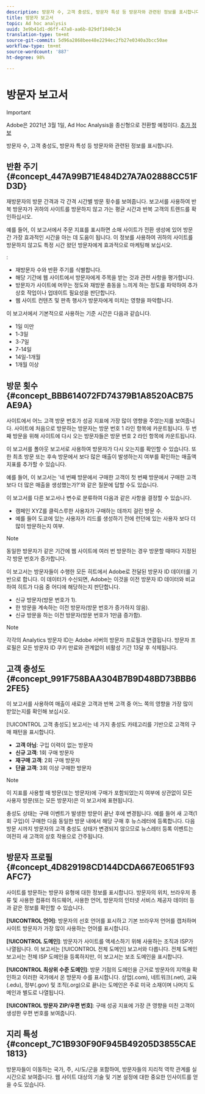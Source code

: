 ```yaml
---
description: 방문자 수, 고객 충성도, 방문자 특성 등 방문자와 관련된 정보를 표시합니다.
title: 방문자 보고서
topic: Ad hoc analysis
uuid: 3e9b41d1-d6ff-47a8-aa6b-829df1040c34
translation-type: tm+mt
source-git-commit: 5d96a2868bee48e2294ec2fb27e0340a3bcc50ae
workflow-type: tm+mt
source-wordcount: '887'
ht-degree: 98%

---
```



# 방문자 보고서

>[!IMPORTANT]
>
>Adobe은 2021년 3월 1일, Ad Hoc Analysis을 종신형으로 전환할 예정이다. [추가 정보](https://adobe.ly/discoverworkspace)

방문자 수, 고객 충성도, 방문자 특성 등 방문자와 관련된 정보를 표시합니다.

## 반환 주기 {#concept_447A99B71E484D27A7A02888CC51FD3D}

재방문자의 방문 간격과 각 간격 시간별 방문 횟수를 보여줍니다. 보고서를 사용하여 반복 방문자가 귀하의 사이트를 방문하지 않고 가는 평균 시간과 반복 고객의 트렌드를 확인하십시오.

<!-- 

c_reports_return_freq.xml

 -->

예를 들어, 이 보고서에서 주문 지표를 표시하면 소매 사이트가 전환 생성에 있어 방문 간 가장 효과적인 시간을 아는 데 도움이 됩니다. 이 정보를 사용하여 귀하의 사이트를 방문하지 않고도 특정 시간 왔던 방문자에게 효과적으로 마케팅해 보십시오.

:

* 재방문자 수와 반환 주기를 식별합니다.
* 해당 기간에 웹 사이트에서 방문자에게 주목을 받는 것과 관련 사항을 평가합니다.
* 방문자가 사이트에 머무는 정도와 재방문 충동을 느끼게 하는 정도를 파악하여 추가 상호 작업이나 업데이트 필요성을 판단합니다.
* 웹 사이트 컨텐츠 및 판촉 행사가 방문자에게 미치는 영향을 파악합니다.

이 보고서에서 기본적으로 사용하는 기준 시간은 다음과 같습니다.

* 1일 미만
* 1-3일
* 3-7일
* 7-14일
* 14일-1개월
* 1개월 이상

## 방문 횟수 {#concept_BBB614072FD74379B1A8520ACB75AE9A}

사이트에서 어느 고객 방문 번호가 성공 지표에 가장 많이 영향을 주었는지를 보여줍니다. 사이트에 처음으로 방문하는 방문자는 방문 번호 1 라인 항목에 카운트됩니다. 두 번째 방문을 위해 사이트에 다시 오는 방문자들은 방문 번호 2 라인 항목에 카운트됩니다.

<!-- 

c_reports_visit_number.xml

 -->

이 보고서를 폴아웃 보고서로 사용하여 방문자가 다시 오는지를 확인할 수 있습니다. 또한 최초 방문 또는 후속 방문에서 보다 많은 매출이 발생하는지 여부를 확인하는 매출액 지표를 추가할 수 있습니다.

예를 들어, 이 보고서는 &#39;네 번째 방문에서 구매한 고객이 첫 번째 방문에서 구매한 고객보다 더 많은 매출을 생성했는가?&#39;와 같은 질문에 답할 수도 있습니다.

이 보고서를 다른 보고서나 변수로 분류하여 다음과 같은 사항을 결정할 수 있습니다.

* 캠페인 XYZ를 클릭스루한 사용자가 구매하는 데까지 걸린 방문 수.
* 예를 들어 도쿄에 있는 사용자가 리드를 생성하기 전에 런던에 있는 사용자 보다 더 많이 방문하는지 여부.

>[!NOTE]
>
>동일한 방문자가 같은 기간에 웹 사이트에 여러 번 방문하는 경우 방문할 때마다 지정된 각 방문 번호가 증가합니다.

이 보고서는 방문자들이 수행한 모든 히트에서 Adobe로 전달된 방문자 ID 데이터를 기반으로 합니다. 이 데이터가 수신되면, Adobe는 이것을 이전 방문자 ID 데이터와 비교하여 히트가 다음 중 어디에 해당하는지 판단합니다.

* 신규 방문자(방문 번호가 1).
* 한 방문을 계속하는 이전 방문자(방문 번호가 증가하지 않음).
* 신규 방문을 하는 이전 방문자(방문 번호가 1만큼 증가함).

>[!NOTE]
>
>각각의 Analytics 방문자 ID는 Adobe 서버의 방문자 프로필과 연결됩니다. 방문자 프로필은 모든 방문자 ID 쿠키 만료와 관계없이 비활성 기간 13달 후 삭제됩니다.

## 고객 충성도 {#concept_991F758BAA304B7B9D48BD73BBB62FE5}

이 보고서를 사용하여 매출이 새로운 고객과 반복 고객 중 어느 쪽의 영향을 가장 많이 받았는지를 확인해 보십시오.

<!-- 

c_reports_customerloyalty.xml

 -->

[!UICONTROL 고객 충성도] 보고서는 네 가지 충성도 카테고리를 기반으로 고객의 구매 패턴을 표시합니다.

* **고객 아님**: 구입 이력이 없는 방문자
* **신규 고객**: 1회 구매 방문자
* **재구매 고객**: 2회 구매 방문자
* **단골 고객**: 3회 이상 구매한 방문자

>[!NOTE]
>
>이 지표를 사용할 때 방문(또는 방문자)에 구매가 포함되었는지 여부에 상관없이 모든 사용자 방문(또는 모든 방문자)은 이 보고서에 표현됩니다.

충성도 상태는 구매 이벤트가 발생한 방문이 끝난 후에 변경됩니다. 예를 들어 새 고객(1회 구입)이 구매한 다음 동일한 방문 내에서 해당 구매 후 뉴스레터에 등록합니다. 다음 방문 시까지 방문자의 고객 충성도 상태가 변경되지 않으므로 뉴스레터 등록 이벤트는 여전히 새 고객의 상호 작용으로 간주됩니다.

## 방문자 프로필 {#concept_4D829198CD144DCDA667E0651F93AFC7}

사이트를 방문하는 방문자 유형에 대한 정보를 표시합니다. 방문자의 위치, 브라우저 종류 및 사용한 컴퓨터 하드웨어, 사용한 언어, 방문자의 인터넷 서비스 제공자 데이터 등과 같은 정보를 확인할 수 있습니다.

<!-- 

c_reports_visitor_profile.xml

 -->

**[!UICONTROL 언어]**: 방문자의 선호 언어를 표시하고 기본 브라우저 언어를 캡처하며 사이트 방문자가 가장 많이 사용하는 언어를 표시합니다.

**[!UICONTROL 도메인]**: 방문자가 사이트를 액세스하기 위해 사용하는 조직과 ISP가 나열됩니다. 이 보고서는 [!UICONTROL 전체 도메인] 보고서와 다릅니다. 전체 도메인 보고서는 전체 ISP 도메인을 등록하지만, 이 보고서는 보조 도메인을 표시합니다.

**[!UICONTROL 최상위 수준 도메인]**: 방문 기점의 도메인을 근거로 방문자의 지역을 확인하고 이러한 국가에서 온 방문자 수를 표시합니다. 상업(.com), 네트워크(.net), 교육(.edu), 정부(.gov) 및 조직(.org)으로 끝나는 도메인은 주로 미국 소재이며 나머지 도메인과 별도로 나열됩니다.

**[!UICONTROL 방문자 ZIP/우편 번호]**: 구매 성공 지표에 가장 큰 영향을 미친 고객이 생성한 우편 번호를 보여줍니다.

## 지리 특성 {#concept_7C1B930F90F945B49205D3855CAE1813}

<!-- 

c_reports_geosegmentation.xml

 -->

방문자들이 이동하는 국가, 주, 시/도/군을 포함하여, 방문자들의 지리적 역학 관계를 실시간으로 보여줍니다. 웹 사이트 대상의 기술 및 기본 설정에 대한 중요한 인사이트를 얻을 수도 있습니다.
